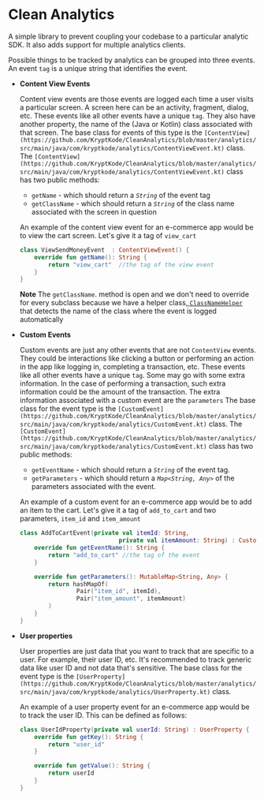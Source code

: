 # Clean Analytics

A simple library to prevent coupling your codebase to a particular analytic SDK. It also adds support for multiple analytics clients.

Possible things to be tracked by analytics can be grouped into three events. An event `tag` is a unique string that identifies the event.

- **Content View Events**

    Content view events are those events are logged each time a user visits a particular screen. A screen here can be an activity, fragment, dialog, etc. These events like all other events have a unique `tag`. They also have another property, the name of the (Java or Kotlin) class associated with that screen. The base class for events of this type is the  `[ContentView](https://github.com/KryptKode/CleanAnalytics/blob/master/analytics/src/main/java/com/kryptkode/analytics/ContentViewEvent.kt)` class.
    The `[ContentView](https://github.com/KryptKode/CleanAnalytics/blob/master/analytics/src/main/java/com/kryptkode/analytics/ContentViewEvent.kt)` class has two public methods:

    - `getName`  - which should return a *`String`* of the event tag
    - `getClassName` - which should return a *`String`* of the class name associated with the screen in question

    An example of the content view event for an e-commerce app would be to view the cart screen. Let's give it  a tag of  `view_cart`

    ```kotlin
    class ViewSendMoneyEvent  : ContentViewEvent() {
        override fun getName(): String {
            return "view_cart"  //the tag of the view event
        }
    }
    ```

    **Note**
    The `getClassName`. method is open and we don't need to override for every subclass because we have a helper class[, `ClassNameHelper`](https://github.com/KryptKode/CleanAnalytics/blob/master/analytics/src/main/java/com/kryptkode/analytics/ClassNameHelper.kt)  that detects the name of the class where the event is logged automatically

- **Custom Events**

    Custom events are just any other events that are not `ContentView` events. They could be interactions like clicking a button or performing an action in the app like logging in, completing a transaction, etc. These events like all other events have a unique `tag`. Some may go with some extra information. In the case of performing a transaction, such extra information could be the amount of the transaction. The extra information associated with a custom event are the `parameters` The base class for the event type is the `[CustomEvent](https://github.com/KryptKode/CleanAnalytics/blob/master/analytics/src/main/java/com/kryptkode/analytics/CustomEvent.kt)` class.
    The `[CustomEvent](https://github.com/KryptKode/CleanAnalytics/blob/master/analytics/src/main/java/com/kryptkode/analytics/CustomEvent.kt)` class has two public methods:

    - `getEventName` -  which should return a *`String`* of the event tag.
    - `getParameters` - which should return a *`Map<String, Any>`* of the parameters associated with the event.

    An example of a custom event for an e-commerce app would be to add an item to the cart. Let's give it a tag of `add_to_cart` and two parameters, `item_id` and `item_amount`

    ```kotlin
    class AddToCartEvent(private val itemId: String,
                                private val itemAmount: String) : CustomEvent() {
        override fun getEventName(): String {
            return "add_to_cart" //the tag of the event
        }

        override fun getParameters(): MutableMap<String, Any> {
            return hashMapOf(
                    Pair("item_id", itemId),
                    Pair("item_amount", itemAmount)
            )
        }
    }
    ```

- **User properties**

    User properties are just data that you want to track that are specific to a user. For example, their user ID, etc.  It's recommended to track generic data like user ID and not data that's sensitive.  The base class for the event type is the `[UserProperty](https://github.com/KryptKode/CleanAnalytics/blob/master/analytics/src/main/java/com/kryptkode/analytics/UserProperty.kt)` class.

    An example of a user property event for an e-commerce app would be to track the user ID. This can be defined as follows:

    ```kotlin
    class UserIdProperty(private val userId: String) : UserProperty {
        override fun getKey(): String {
            return "user_id"
        }

        override fun getValue(): String {
            return userId
        }
    }
    ```
